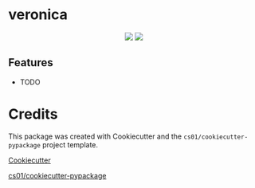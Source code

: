 # veronica
<p align="center">

<a href="https://pypi.python.org/pypi/veronica">
<img src="https://img.shields.io/pypi/v/veronica.svg" /></a>
<a href="https://travis-ci.org/nirmalhk7/veronica"><img src="https://travis-ci.org/nirmalhk7/veronica.svg?branch=master" /></a>
</p>


## Features
-   TODO

# Credits
This package was created with Cookiecutter and the `cs01/cookiecutter-pypackage` project template.

[Cookiecutter](https://github.com/audreyr/cookiecutter)

[cs01/cookiecutter-pypackage](https://github.com/cs01/cookiecutter-pypackage)
